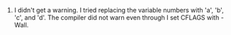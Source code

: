 1.  I didn't get a warning.  I tried replacing the variable numbers with 'a', 'b', 'c', and 'd'.  The compiler did not warn even through I set CFLAGS with -Wall.

